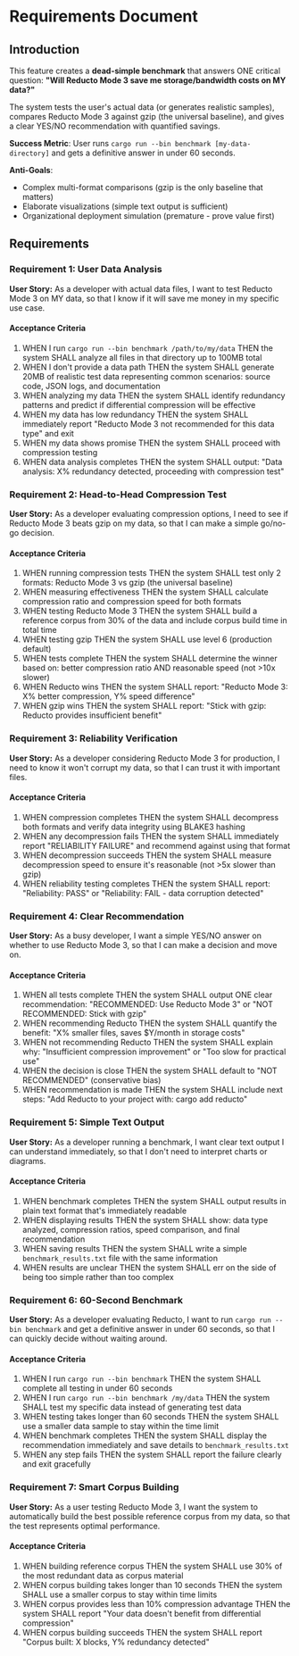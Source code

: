 # Requirements Document

## Introduction

This feature creates a **dead-simple benchmark** that answers ONE critical question: **"Will Reducto Mode 3 save me storage/bandwidth costs on MY data?"**

The system tests the user's actual data (or generates realistic samples), compares Reducto Mode 3 against gzip (the universal baseline), and gives a clear YES/NO recommendation with quantified savings.

**Success Metric**: User runs `cargo run --bin benchmark [my-data-directory]` and gets a definitive answer in under 60 seconds.

**Anti-Goals**: 
- Complex multi-format comparisons (gzip is the only baseline that matters)
- Elaborate visualizations (simple text output is sufficient)
- Organizational deployment simulation (premature - prove value first)

## Requirements

### Requirement 1: User Data Analysis

**User Story:** As a developer with actual data files, I want to test Reducto Mode 3 on MY data, so that I know if it will save me money in my specific use case.

#### Acceptance Criteria

1. WHEN I run `cargo run --bin benchmark /path/to/my/data` THEN the system SHALL analyze all files in that directory up to 100MB total
2. WHEN I don't provide a data path THEN the system SHALL generate 20MB of realistic test data representing common scenarios: source code, JSON logs, and documentation
3. WHEN analyzing my data THEN the system SHALL identify redundancy patterns and predict if differential compression will be effective
4. WHEN my data has low redundancy THEN the system SHALL immediately report "Reducto Mode 3 not recommended for this data type" and exit
5. WHEN my data shows promise THEN the system SHALL proceed with compression testing
6. WHEN data analysis completes THEN the system SHALL output: "Data analysis: X% redundancy detected, proceeding with compression test"

### Requirement 2: Head-to-Head Compression Test

**User Story:** As a developer evaluating compression options, I need to see if Reducto Mode 3 beats gzip on my data, so that I can make a simple go/no-go decision.

#### Acceptance Criteria

1. WHEN running compression tests THEN the system SHALL test only 2 formats: Reducto Mode 3 vs gzip (the universal baseline)
2. WHEN measuring effectiveness THEN the system SHALL calculate compression ratio and compression speed for both formats
3. WHEN testing Reducto Mode 3 THEN the system SHALL build a reference corpus from 30% of the data and include corpus build time in total time
4. WHEN testing gzip THEN the system SHALL use level 6 (production default)
5. WHEN tests complete THEN the system SHALL determine the winner based on: better compression ratio AND reasonable speed (not >10x slower)
6. WHEN Reducto wins THEN the system SHALL report: "Reducto Mode 3: X% better compression, Y% speed difference"
7. WHEN gzip wins THEN the system SHALL report: "Stick with gzip: Reducto provides insufficient benefit"

### Requirement 3: Reliability Verification

**User Story:** As a developer considering Reducto Mode 3 for production, I need to know it won't corrupt my data, so that I can trust it with important files.

#### Acceptance Criteria

1. WHEN compression completes THEN the system SHALL decompress both formats and verify data integrity using BLAKE3 hashing
2. WHEN any decompression fails THEN the system SHALL immediately report "RELIABILITY FAILURE" and recommend against using that format
3. WHEN decompression succeeds THEN the system SHALL measure decompression speed to ensure it's reasonable (not >5x slower than gzip)
4. WHEN reliability testing completes THEN the system SHALL report: "Reliability: PASS" or "Reliability: FAIL - data corruption detected"

### Requirement 4: Clear Recommendation

**User Story:** As a busy developer, I want a simple YES/NO answer on whether to use Reducto Mode 3, so that I can make a decision and move on.

#### Acceptance Criteria

1. WHEN all tests complete THEN the system SHALL output ONE clear recommendation: "RECOMMENDED: Use Reducto Mode 3" or "NOT RECOMMENDED: Stick with gzip"
2. WHEN recommending Reducto THEN the system SHALL quantify the benefit: "X% smaller files, saves $Y/month in storage costs"
3. WHEN not recommending Reducto THEN the system SHALL explain why: "Insufficient compression improvement" or "Too slow for practical use"
4. WHEN the decision is close THEN the system SHALL default to "NOT RECOMMENDED" (conservative bias)
5. WHEN recommendation is made THEN the system SHALL include next steps: "Add Reducto to your project with: cargo add reducto"

### Requirement 5: Simple Text Output

**User Story:** As a developer running a benchmark, I want clear text output I can understand immediately, so that I don't need to interpret charts or diagrams.

#### Acceptance Criteria

1. WHEN benchmark completes THEN the system SHALL output results in plain text format that's immediately readable
2. WHEN displaying results THEN the system SHALL show: data type analyzed, compression ratios, speed comparison, and final recommendation
3. WHEN saving results THEN the system SHALL write a simple `benchmark_results.txt` file with the same information
4. WHEN results are unclear THEN the system SHALL err on the side of being too simple rather than too complex

### Requirement 6: 60-Second Benchmark

**User Story:** As a developer evaluating Reducto, I want to run `cargo run --bin benchmark` and get a definitive answer in under 60 seconds, so that I can quickly decide without waiting around.

#### Acceptance Criteria

1. WHEN I run `cargo run --bin benchmark` THEN the system SHALL complete all testing in under 60 seconds
2. WHEN I run `cargo run --bin benchmark /my/data` THEN the system SHALL test my specific data instead of generating test data
3. WHEN testing takes longer than 60 seconds THEN the system SHALL use a smaller data sample to stay within the time limit
4. WHEN benchmark completes THEN the system SHALL display the recommendation immediately and save details to `benchmark_results.txt`
5. WHEN any step fails THEN the system SHALL report the failure clearly and exit gracefully

### Requirement 7: Smart Corpus Building

**User Story:** As a user testing Reducto Mode 3, I want the system to automatically build the best possible reference corpus from my data, so that the test represents optimal performance.

#### Acceptance Criteria

1. WHEN building reference corpus THEN the system SHALL use 30% of the most redundant data as corpus material
2. WHEN corpus building takes longer than 10 seconds THEN the system SHALL use a smaller corpus to stay within time limits
3. WHEN corpus provides less than 10% compression advantage THEN the system SHALL report "Your data doesn't benefit from differential compression"
4. WHEN corpus building succeeds THEN the system SHALL report "Corpus built: X blocks, Y% redundancy detected"